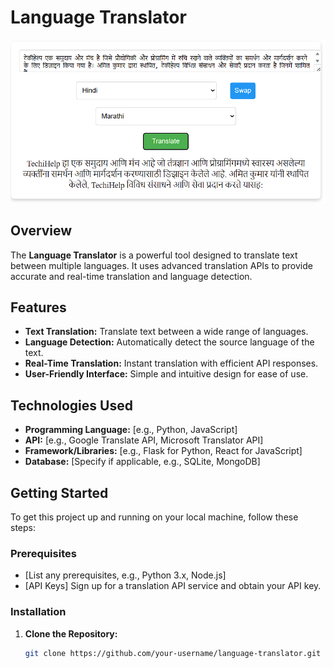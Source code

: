 # Language Translator

![Language Translator](https://github.com/amitkumardemo/Language-Translator-/blob/main/Screenshot%202024-08-18%20014709.png) <!-- Optional: Add a project image or logo -->

## Overview

The **Language Translator** is a powerful tool designed to translate text between multiple languages. It uses advanced translation APIs to provide accurate and real-time translation and language detection.

## Features

- **Text Translation:** Translate text between a wide range of languages.
- **Language Detection:** Automatically detect the source language of the text.
- **Real-Time Translation:** Instant translation with efficient API responses.
- **User-Friendly Interface:** Simple and intuitive design for ease of use.

## Technologies Used

- **Programming Language:** [e.g., Python, JavaScript]
- **API:** [e.g., Google Translate API, Microsoft Translator API]
- **Framework/Libraries:** [e.g., Flask for Python, React for JavaScript]
- **Database:** [Specify if applicable, e.g., SQLite, MongoDB]

## Getting Started

To get this project up and running on your local machine, follow these steps:

### Prerequisites

- [List any prerequisites, e.g., Python 3.x, Node.js]
- [API Keys] Sign up for a translation API service and obtain your API key.

### Installation

1. **Clone the Repository:**

   ```bash
   git clone https://github.com/your-username/language-translator.git
